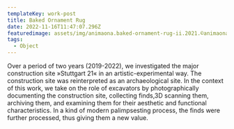 ```yaml
---
templateKey: work-post
title: Baked Ornament Rug
date: 2022-11-16T11:47:07.296Z
featuredimage: assets/img/animaona.baked-ornament-rug-ii.2021.©animaona_05.jpeg
tags:
  - Object
---
```

Over a period of two years (2019-2022), we investigated the major construction site »Stuttgart 21« in an artistic-experimental way. The construction site was reinterpreted as an archaeological site. In the context of this work, we take on the role of excavators by photographically documenting the construction site, collecting finds,3D scanning them, archiving them, and examining them for their aesthetic and functional characteristics. In a kind of modern palimpsesting process, the finds were further processed, thus giving them a new value.